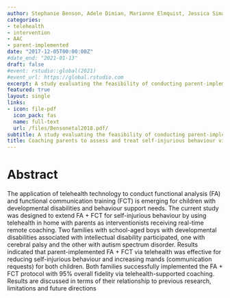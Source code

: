 ```yaml
---
author: Stephanie Benson, Adele Dimian, Marianne Elmquist, Jessica Simacek, Jennifer McComas, Frank Symons
categories:
- telehealth
- intervention
- AAC
- parent-implemented
date: "2017-12-05T00:00:00Z"
#date_end: "2021-01-13"
draft: false
#event: rstudio::global(2021)
#event_url: https://global.rstudio.com
excerpt: A study evaluating the feasibility of conducting parent-implemented FA and FCT via telehealth to reduce self-injuries behavior. 
featured: true
layout: single
links:
- icon: file-pdf
  icon_pack: fas
  name: full-text
  url: /files/Bensonetal2018.pdf/
subtitle: A study evaluating the feasibility of conducting parent-implemented FA and FCT via telehealth to reduce self-injuries behavior. 
title: Coaching parents to assess and treat self‐injurious behaviour via telehealth
---
```

# Abstract
The application of telehealth technology to conduct functional analysis (FA) and functional communication training (FCT) is emerging for children with developmental disabilities and behaviour support needs. The current study was designed to extend FA + FCT for self-injurious behaviour by using telehealth in home with parents as interventionists receiving real-time remote coaching. Two families with school-aged boys with developmental disabilities associated with intellectual disability participated, one with cerebral palsy and the other with autism spectrum disorder. Results indicated that parent-implemented FA + FCT via telehealth was effective for reducing self-injurious behaviour and increasing mands (communication requests) for both children. Both families successfully implemented the FA + FCT protocol with 95% overall fidelity via telehealth-supported coaching. Results are discussed in terms of their relationship to previous research, limitations and future directions
